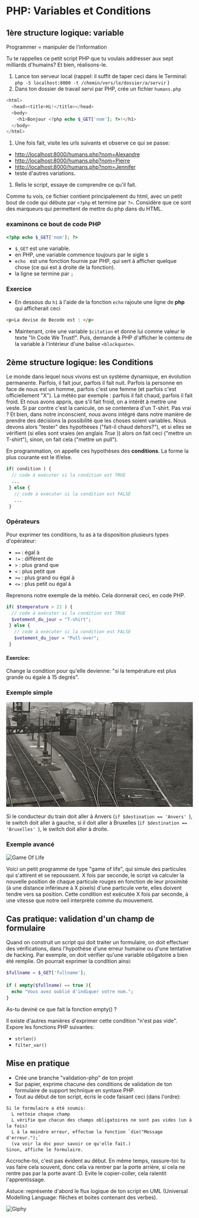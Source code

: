 # PHP:  Variables et Conditions
## 1ère structure logique: variable


Programmer = manipuler de l'information

Tu te rappelles ce petit script PHP que tu voulais addresser aux sept milliards d'humains?
Et bien, réalisons-le.

1. Lance ton serveur local
(rappel: il suffit de taper ceci dans le Terminal: ``` php -S localhost:8000 -t /chemin/vers/le/dossier/a/servir ``` )
1. Dans ton dossier de travail servi par PHP, crée un fichier `humans.php`
```php
<html>
  <head><title>Hi!</title></head>
  <body>
    <h1>Bonjour <?php echo $_GET['nom']; ?>!</h1>
  </body>
</html>
```
1. Une fois fait, visite les urls suivants et observe ce qui se passe:
  - [http://localhost:8000/humans.php?nom=Alexandre](http://localhost:8000/humans.php?nom=Alexandre)
  - [http://localhost:8000/humans.php?nom=Pierre](http://localhost:8000/humans.php?nom=Pierre)
  - [http://localhost:8000/humans.php?nom=Jennifer](http://localhost:8000/humans.php?nom=Jennifer)
  - teste d'autres variations.
1. Relis le script, essaye de comprendre ce qu'il fait.

Comme tu vois, ce fichier contient principalement du html, avec un petit bout de code qui débute par `<?php` et termine par `?>`. Considère que ce sont des marqueurs qui permettent de mettre du php dans du HTML.

### examinons ce bout de code PHP

```php
<?php echo $_GET['nom']; ?>
```

- ` $_GET ` est une variable.
- en PHP, une variable commence toujours par le sigle `$`
- `echo ` est une fonction fournie par PHP, qui sert à afficher quelque chose (ce qui est à droite de la fonction).
- la ligne se termine par `;`

### Exercice

- En dessous du `h1` à l'aide de la fonction `echo` rajoute une ligne de **php** qui afficherait ceci

```html
<p>La devise de Becode est : </p>
```


- Maintenant, crée une variable `$citation` et donne lui comme valeur le texte "In Code We Trust!". Puis, demande à PHP d'afficher le contenu de la variable à l'intérieur d'une balise `<blockquote>`.


## 2ème structure logique: les Conditions

Le monde dans lequel nous vivons est un système dynamique, en évolution permanente.
Parfois, il fait jour, parfois il fait nuit. Parfois la personne en face de nous est un homme, parfois c'est une femme (et parfois c'est officiellement "X"). La météo par exemple : parfois il fait chaud, parfois il fait froid.  Et nous avons appris, que s'il fait froid, on a intérêt à mettre une veste. Si par contre c'est la canicule, on se contentera d'un T-shirt. Pas vrai ?
Et bien, dans notre inconscient, nous avons intégré dans notre manière de prendre des décisions la possibilité que les choses soient variables. Nous devons alors "tester" des hypothèses ("fait-il chaud dehors?"), et si elles se vérifient (si elles sont vraies (en anglais _True_ )) alors on fait ceci ("mettre un T-shirt"), sinon, on fait cela ("mettre un pull").

En programmation, on appelle ces hypothèses des **conditions**. La forme la plus courante est le if/else.

```php
if( condition ) {
  // code à exécuter si la condition est TRUE
  ...
 } else {
   // code à exécuter si la condition est FALSE
   ...
 }
```
### Opérateurs

Pour exprimer tes conditions, tu as à ta disposition plusieurs types d'opérateur:

- `==` : égal à
- `!=` : différent de
- `>` : plus grand que
- `<` : plus petit que 
- `>=` : plus grand ou égal à
- `<=` : plus petit ou égal à


Reprenons notre exemple de la météo. Cela donnerait ceci, en code PHP.

```php
if( $temperature > 21 ) {
  // code à exécuter si la condition est TRUE
  $vetement_du_jour = "T-shirt";
 } else {
   // code à exécuter si la condition est FALSE
   $vetement_du_jour = "Pull-over";
 }
```

#### Exercice:
Change la condition pour qu'elle devienne: "si la température est plus grande ou égale à 15 degrés".

### Exemple simple
![Rail Switch](rail-switch.png)

Si le conducteur du train doit aller à Anvers (`if $destination == 'Anvers' `), le switch doit aller à gauche, si il doit aller à Bruxelles (`if $destination == 'Bruxelles' `), le switch doit aller à droite.

### Exemple avancé

![Game Of Life](http://media3.giphy.com/media/kMhiEKgSaPees/giphy.gif)

Voici un petit programme de type "game of life", qui simule des particules qui s'attirent et se repoussent. X fois par seconde, le script va calculer la nouvelle position de chaque particule rouges en fonction de leur proximité (à une distance inférieure à X pixels) d'une particule verte, elles doivent tendre vers sa position. Cette condition est exécutée X fois par seconde, à une vitesse que notre oeil interprète comme du mouvement.

## Cas pratique: validation d'un champ de formulaire

Quand on construit un script qui doit traiter un formulaire, on doit effectuer des vérifications, dans l'hypothèse d'une erreur humaine ou d'une tentative de hacking.
Par exemple, on doit vérifier qu'une variable obligatoire a bien été remplie. On pourrait exprimer la condition ainsi: 

```PHP
$fullname = $_GET['fullname'];

if ( empty($fullname) == true ){
  echo "Vous avez oublié d'indiquer votre nom.";
}
```

As-tu deviné ce que fait la fonction empty() ?

Il existe d'autres manières d'exprimer cette condition "n'est pas vide". Expore les fonctions PHP suivantes:
- ` strlen() `
- `filter_var()`

## Mise en pratique

- Crée une branche "validation-php" de ton projet
- Sur papier, exprime chacune des conditions de validation de ton formulaire de support technique en syntaxe PHP.
- Tout au début de ton script, écris le code faisant ceci (dans l'ordre):
```
Si le formulaire a été soumis:
  L nettoie chaque champ
  L vérifie que chacun des champs obligatoires ne sont pas vides (un à la fois)
  L à la moindre erreur, effectue la fonction `die("Message d'erreur.");`  
  (va voir la doc pour savoir ce qu'elle fait.)
Sinon, affiche le formulaire.
```
Accroche-toi, c'est pas évident au début. En même temps, rassure-toi: tu vas faire cela souvent, donc cela va rentrer par la porte arrière, si cela ne rentre pas par la porte avant :D. Evite le copier-coller, cela ralentit l'apprentissage.

Astuce: représente d'abord le flux logique de ton script en UML (Universal Modelling Language: flèches et boites contenant des verbes).

![Giphy](https://media0.giphy.com/media/gpDtMjkONKp7a/giphy.gif)
